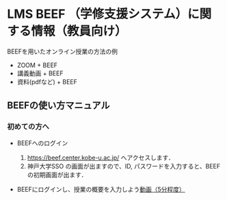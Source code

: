 # LMS BEEF （学修支援システム）に関する情報（教員向け）
BEEFを用いたオンライン授業の方法の例
- ZOOM + BEEF 
- 講義動画 + BEEF
- 資料(pdfなど) + BEEF

## BEEFの使い方マニュアル
### 初めての方へ
- BEEFへのログイン
  1. https://beef.center.kobe-u.ac.jp/ へアクセスします． 
  2. 神戸大学SSO の画面が出ますので、ID, パスワードを入力すると、BEEFの初期画面が出ます．
  
- BEEFにログインし、授業の概要を入力しよう[動画（5分程度）](/BEEF_part1.mp4)

